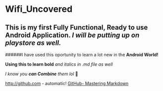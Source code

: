 # Wifi_Uncovered

## This is my first Fully Functional, Ready to use Android Application. *I will be putting up on playstore as well.*

######I have used this oportunity to learn a lot new in the **Android World!** 


**Using this to learn bold**
_and italics in .md file as well_

_I know you **can Combine** them lol_ :rofl:

http://github.com - automatic!
[GitHub- Mastering Markdown](https://guides.github.com/features/mastering-markdown/)
